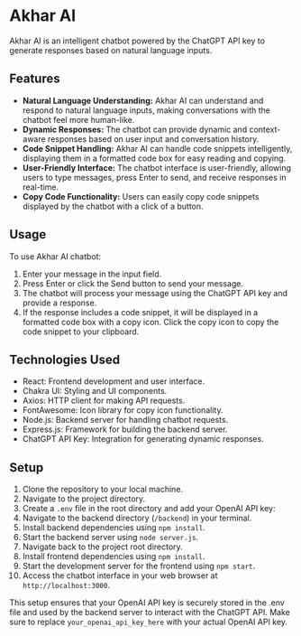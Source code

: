 # Akhar AI

Akhar AI is an intelligent chatbot powered by the ChatGPT API key to generate responses based on natural language inputs.

## Features

- **Natural Language Understanding:** Akhar AI can understand and respond to natural language inputs, making conversations with the chatbot feel more human-like.
- **Dynamic Responses:** The chatbot can provide dynamic and context-aware responses based on user input and conversation history.
- **Code Snippet Handling:** Akhar AI can handle code snippets intelligently, displaying them in a formatted code box for easy reading and copying.
- **User-Friendly Interface:** The chatbot interface is user-friendly, allowing users to type messages, press Enter to send, and receive responses in real-time.
- **Copy Code Functionality:** Users can easily copy code snippets displayed by the chatbot with a click of a button.

## Usage

To use Akhar AI chatbot:

1. Enter your message in the input field.
2. Press Enter or click the Send button to send your message.
3. The chatbot will process your message using the ChatGPT API key and provide a response.
4. If the response includes a code snippet, it will be displayed in a formatted code box with a copy icon. Click the copy icon to copy the code snippet to your clipboard.

## Technologies Used

- React: Frontend development and user interface.
- Chakra UI: Styling and UI components.
- Axios: HTTP client for making API requests.
- FontAwesome: Icon library for copy icon functionality.
- Node.js: Backend server for handling chatbot requests.
- Express.js: Framework for building the backend server.
- ChatGPT API Key: Integration for generating dynamic responses.

## Setup

1. Clone the repository to your local machine.
2. Navigate to the project directory.
3. Create a `.env` file in the root directory and add your OpenAI API key:
4. Navigate to the backend directory (`/backend`) in your terminal.
5. Install backend dependencies using `npm install`.
6. Start the backend server using `node server.js`.
7. Navigate back to the project root directory.
8. Install frontend dependencies using `npm install`.
9. Start the development server for the frontend using `npm start`.
10. Access the chatbot interface in your web browser at `http://localhost:3000`.

This setup ensures that your OpenAI API key is securely stored in the .env file and used by the backend server to interact with the ChatGPT API. Make sure to replace `your_openai_api_key_here` with your actual OpenAI API key.
